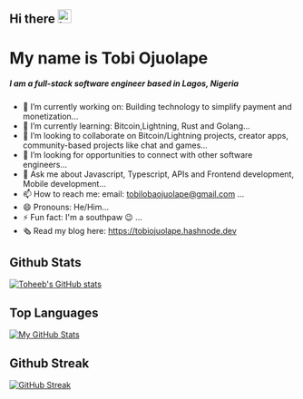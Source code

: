 ## Hi there <img src="https://user-images.githubusercontent.com/1303154/88677602-1635ba80-d120-11ea-84d8-d263ba5fc3c0.gif" width="24px" height="24px" alt="hello">

# My name is Tobi Ojuolape

##### I am a full-stack software engineer based in Lagos, Nigeria


- 🔭 I’m currently working on: Building technology to simplify payment and monetization...
- 🌱 I’m currently learning: Bitcoin,Lightning, Rust and Golang...
- 👯 I’m looking to collaborate on Bitcoin/Lightning projects, creator apps, community-based projects like chat and games...
- 🤔 I’m looking for opportunities to connect with other software engineers...
- 💬 Ask me about Javascript, Typescript, APIs and Frontend development, Mobile development...
- 📫 How to reach me: email: tobilobaojuolape@gmail.com ...
- 😄 Pronouns: He/Him...
- ⚡ Fun fact: I'm a southpaw 😉 ...
- 🗞️ Read my blog here: https://tobiojuolape.hashnode.dev



## Github Stats 
[![Toheeb's GitHub stats](https://github-readme-stats.vercel.app/api?username=Toheeb-Ojuolape&theme=light&show_icons=true)](https://github.com/anuraghazra/github-readme-stats)

## Top Languages 

<td rowspan="2" align="center">
  <a href="https://github.com/Toheeb-Ojuolape#gh-light-mode-only">
    <img src="https://github-readme-stats.vercel.app/api/top-langs/?username=Toheeb-Ojuolape&theme=default&langs_count=10#gh-light-mode-only" alt="My GitHub Stats"/>
  </a>

## Github Streak
[![GitHub Streak](https://github-readme-streak-stats.herokuapp.com?user=Toheeb-Ojuolape&theme=light&hide_border=true)](https://git.io/streak-stats)
